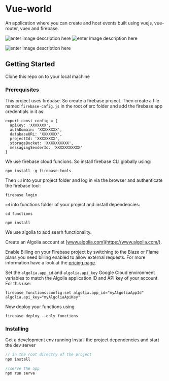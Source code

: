 
# Vue-world
An application where you can create and host events built using vuejs, vue-router, vuex and firebase.

![enter image description here](https://lh3.googleusercontent.com/bIDhbPIvqBYjLg_yqJ1iaesCSa8_LFPhnyUsvCNqfuwpTlA-uMky4kur3sA6Af6dcS97nKMgcPFq)
![enter image description here](https://lh3.googleusercontent.com/78_cWLEe2eOW9Cy3Wi_BrEQnLExNH8Khoc5oE8FAvO8_Ou4vWPkFWxeZI1rNc3G7JByQvDWLFrZl)

![enter image description here](https://lh3.googleusercontent.com/NuD-o6U8YtcmHwj6w9ox-4wr7ZA1ic8WHsGRSV-RwKYgYY2sVFvkL-WyPEA9_xmSmyVZL0-Z2Qxh)



## Getting Started
Clone this repo on to your local machine

### Prerequisites

This project uses firebase. So create a firebase project. Then create a file named `firebase-cnfig.js` in the root of src folder and add the firebase app credentials in it as: 
```
export const config = {
  apiKey: 'XXXXXXX',
  authDomain: 'XXXXXXXX',
  databaseURL: 'XXXXXXX',
  projectId: 'XXXXXXXX',
  storageBucket: 'XXXXXXXXXX',
  messagingSenderId: 'XXXXXXXXXXX'
}

```

We use firebase cloud funcions. So install firebase CLI globally using:

```
npm install -g firebase-tools
```

Then `cd` into your project folder and log in via the browser and authenticate the firebase tool:

```
firebase login
```

`cd` into functions folder of your project and install dependencies:

```
cd functions

npm install

```
We use algolia to add searh functionality.

Create an Algolia account at [www.algolia.com](https://www.algolia.com/).

Enable Billing on your Firebase project by switching to the Blaze or Flame plans you need billing enabled to allow external requests. For more information have a look at the [pricing page](https://firebase.google.com/pricing/).

Set the `algolia.app_id` and `algolia.api_key` Google Cloud environment variables to match the Algolia application ID and API key of your account. For this use:

```
firebase functions:config:set algolia.app_id="myAlgoliaAppId" algolia.api_key="myAlgoliaApiKey"

```

Now deploy your functions using

```
firebase deploy --only functions
```

### Installing

Get a development env running
Install the project dependencies and start the dev server
```javascript
// in the root directry of the project
npm install

//serve the app
npm run serve
```
